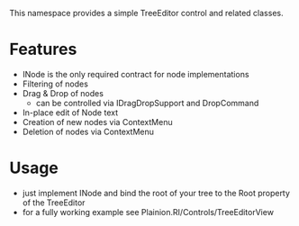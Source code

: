 ﻿
This namespace provides a simple TreeEditor control and related classes.

# Features

- INode is the only required contract for node implementations
- Filtering of nodes
- Drag & Drop of nodes
  - can be controlled via IDragDropSupport and DropCommand
- In-place edit of Node text
- Creation of new nodes via ContextMenu
- Deletion of nodes via ContextMenu

# Usage

- just implement INode and bind the root of your tree to the Root property of the TreeEditor
- for a fully working example see Plainion.RI/Controls/TreeEditorView
